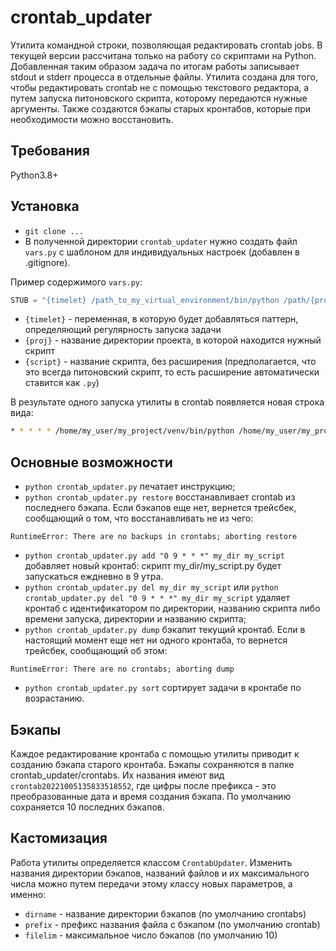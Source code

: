 # crontab_updater

Утилита командной строки, позволяющая редактировать crontab jobs. 
В текущей версии рассчитана только на работу со скриптами на Python. 
Добавленная таким образом задача по итогам работы записывает 
stdout и stderr процесса в отдельные файлы. Утилита создана для того, 
чтобы редактировать crontab не с помощью текстового редактора, 
а путем запуска питоновского скрипта, которому передаются нужные аргументы. Также 
создаются бэкапы старых кронтабов, которые при необходимости можно восстановить.

## Требования

Python3.8+

## Установка

* `git clone ...`
* В полученной директории `crontab_updater` нужно создать файл `vars.py` 
с шаблоном для индивидуальных настроек (добавлен в .gitignore).

Пример содержимого `vars.py`:
```python
STUB = "{timelet} /path_to_my_virtual_environment/bin/python /path/{proj}/{script}.py > /path/{proj}/{script}.log 2> path/{proj}/{script}.err\n"
```
* `{timelet}` - переменная, в которую будет добавляться паттерн, определяющий регулярность 
запуска задачи
* `{proj}` - название директории проекта, в которой находится нужный скрипт
* `{script}` - название скрипта, без расширения (предполагается, что это всегда 
питоновский скрипт, то есть расширение автоматически ставится как `.py`)

В результате одного запуска утилиты в сrontab появляется новая строка вида:
```bash
* * * * * /home/my_user/my_project/venv/bin/python /home/my_user/my_project/my_script.py > /home/my_user/my_project/logs/my_script.log 2> /home/my_user/my_project/logs/my_script.err
```

## Основные возможности

- `python crontab_updater.py` печатает инструкцию;
- `python crontab_updater.py restore` восстанавливает crontab из последнего бэкапа. Если бэкапов 
еще нет, вернется трейсбек, сообщающий о том, что восстанавливать не из чего:
```
RuntimeError: There are no backups in crontabs; aborting restore
```
- `python crontab_updater.py add "0 9 * * *" my_dir my_script` добавляет новый кронтаб: 
скрипт my_dir/my_script.py будет запускаться еждневно в 9 утра. 
- `python crontab_updater.py del my_dir my_script` или 
`python crontab_updater.py del "0 9 * * *" my_dir my_script` удаляет кронтаб с идентификатором 
по директории, названию скрипта либо времени запуска, директории и названию скрипта;
- `python crontab_updater.py dump` бэкапит текущий кронтаб. Если в настоящий момент еще нет ни 
одного кронтаба, то вернется трейсбек, сообщающий об этом:
```
RuntimeError: There are no crontabs; aborting dump
```
- `python crontab_updater.py sort` сортирует задачи в кронтабе по возрастанию.

## Бэкапы

Каждое редактирование кронтаба с помощью утилиты приводит к созданию 
бэкапа старого кронтаба. Бэкапы сохраняются в папке crontab_updater/crontabs. Их названия 
имеют вид `crontab20221005135833518552`, где цифры после префикса - это преобразованные 
дата и время создания бэкапа. По умолчанию сохраняется 10 последних бэкапов.

## Кастомизация

Работа утилиты определяется классом `CrontabUpdater`. Изменить названия директории бэкапов, 
названий файлов и их максимального числа можно путем передачи этому классу новых параметров, 
а именно:
- `dirname` - название директории бэкапов (по умолчанию crontabs)
- `prefix` - префикс названия файла с бэкапом (по умолчанию crontab)
- `filelim` - максимальное число бэкапов (по умолчанию 10)
